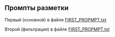 ## Промпты разметки

Первый (основной) в файле [FIRST_PROPMPT.txt](FIRST_PROMPT.txt)

Второй (фильтрация) в файле [FIRST_PROPMPT.txt](FIRST_PROMPT.txt)
